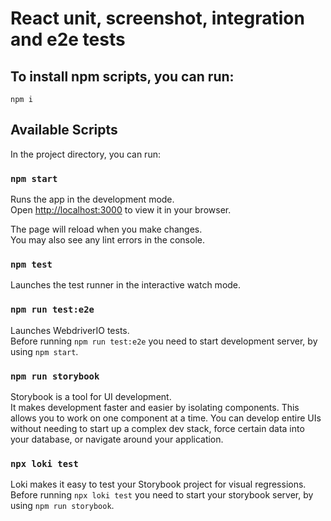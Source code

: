 # React unit, screenshot, integration and e2e tests 

## To install npm scripts, you can run:

`npm i`

## Available Scripts

In the project directory, you can run:

### `npm start`

Runs the app in the development mode.\
Open [http://localhost:3000](http://localhost:3000) to view it in your browser.

The page will reload when you make changes.\
You may also see any lint errors in the console.

### `npm test`

Launches the test runner in the interactive watch mode.

### `npm run test:e2e`

Launches WebdriverIO tests.\
Before running `npm run test:e2e` you need to start development server, by using `npm start`.

### `npm run storybook`

Storybook is a tool for UI development.\
It makes development faster and easier by isolating components. This allows you to work on one component at a time. You can develop entire UIs without needing to start up a complex dev stack, force certain data into your database, or navigate around your application.

### `npx loki test`

Loki makes it easy to test your Storybook project for visual regressions. Before running `npx loki test` you need to start your storybook server, by using
`npm run storybook`.
